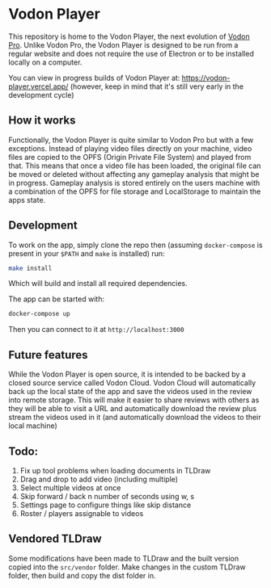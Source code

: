 # Vodon Player

This repository is home to the Vodon Player, the next evolution of [Vodon Pro](https://github.com/Rodeoclash/vodon-pro). Unlike Vodon Pro, the Vodon Player is designed to be run from a regular website and does not require the use of Electron or to be installed locally on a computer.

You can view in progress builds of Vodon Player at: https://vodon-player.vercel.app/ (however, keep in mind that it's still very early in the development cycle)

## How it works

Functionally, the Vodon Player is quite similar to Vodon Pro but with a few exceptions. Instead of playing video files directly on your machine, video files are copied to the OPFS (Origin Private File System) and played from that. This means that once a video file has been loaded, the original file can be moved or deleted without affecting any gameplay analysis that might be in progress. Gameplay analysis is stored entirely on the users machine with a combination of the OPFS for file storage and LocalStorage to maintain the apps state.

## Development

To work on the app, simply clone the repo then (assuming `docker-compose` is present in your `$PATH` and `make` is installed) run:

```bash
make install
```

Which will build and install all required dependencies.

The app can be started with:

```bash
docker-compose up
```

Then you can connect to it at `http://localhost:3000`

## Future features

While the Vodon Player is open source, it is intended to be backed by a closed source service called Vodon Cloud. Vodon Cloud will automatically back up the local state of the app and save the videos used in the review into remote storage. This will make it easier to share reviews with others as they will be able to visit a URL and automatically download the review plus stream the videos used in it (and automatically download the videos to their local machine)

## Todo:

1. Fix up tool problems when loading documents in TLDraw
2. Drag and drop to add video (including multiple)
3. Select multiple videos at once
4. Skip forward / back n number of seconds using w, s
5. Settings page to configure things like skip distance
6. Roster / players assignable to videos

## Vendored TLDraw

Some modifications have been made to TLDraw and the built version copied into the `src/vendor` folder. Make changes in the custom TLDraw folder, then build and copy the dist folder in.
